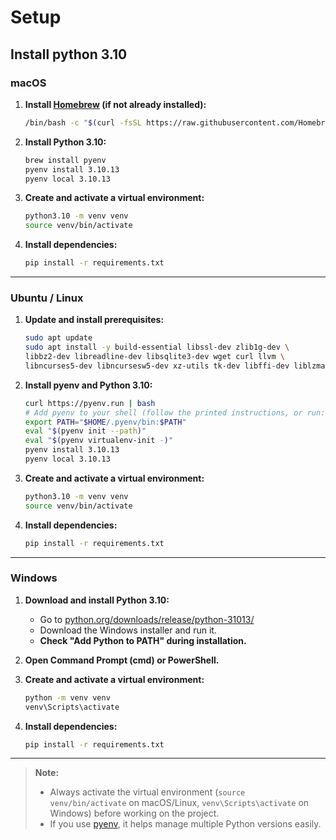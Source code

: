 # Setup 

## Install python 3.10

### macOS

1. **Install [Homebrew](https://brew.sh/) (if not already installed):**
   ```sh
   /bin/bash -c "$(curl -fsSL https://raw.githubusercontent.com/Homebrew/install/HEAD/install.sh)"
   ```

2. **Install Python 3.10:**
   ```sh
   brew install pyenv
   pyenv install 3.10.13
   pyenv local 3.10.13
   ```

3. **Create and activate a virtual environment:**
   ```sh
   python3.10 -m venv venv
   source venv/bin/activate
   ```

4. **Install dependencies:**
   ```sh
   pip install -r requirements.txt
   ```

---

### Ubuntu / Linux

1. **Update and install prerequisites:**
   ```sh
   sudo apt update
   sudo apt install -y build-essential libssl-dev zlib1g-dev \
   libbz2-dev libreadline-dev libsqlite3-dev wget curl llvm \
   libncurses5-dev libncursesw5-dev xz-utils tk-dev libffi-dev liblzma-dev
   ```

2. **Install pyenv and Python 3.10:**
   ```sh
   curl https://pyenv.run | bash
   # Add pyenv to your shell (follow the printed instructions, or run:)
   export PATH="$HOME/.pyenv/bin:$PATH"
   eval "$(pyenv init --path)"
   eval "$(pyenv virtualenv-init -)"
   pyenv install 3.10.13
   pyenv local 3.10.13
   ```

3. **Create and activate a virtual environment:**
   ```sh
   python3.10 -m venv venv
   source venv/bin/activate
   ```

4. **Install dependencies:**
   ```sh
   pip install -r requirements.txt
   ```

---

### Windows

1. **Download and install Python 3.10:**
   - Go to [python.org/downloads/release/python-31013/](https://www.python.org/downloads/release/python-31013/)
   - Download the Windows installer and run it.
   - **Check "Add Python to PATH" during installation.**

2. **Open Command Prompt (cmd) or PowerShell.**

3. **Create and activate a virtual environment:**
   ```sh
   python -m venv venv
   venv\Scripts\activate
   ```

4. **Install dependencies:**
   ```sh
   pip install -r requirements.txt
   ```

---

> **Note:**
> - Always activate the virtual environment (`source venv/bin/activate` on macOS/Linux, `venv\Scripts\activate` on Windows) before working on the project.
> - If you use [pyenv](https://github.com/pyenv/pyenv), it helps manage multiple Python versions easily.